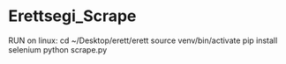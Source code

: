 # Erettsegi_Scrape


RUN on linux:
cd ~/Desktop/erett/erett
source venv/bin/activate
pip install selenium
python scrape.py
